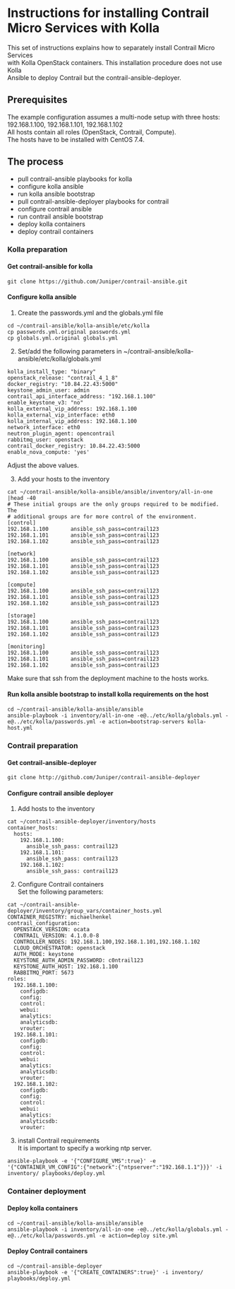 # Instructions for installing Contrail Micro Services with Kolla

This set of instructions explains how to separately install Contrail Micro Services    
with Kolla OpenStack containers. This installation procedure does not use Kolla    
Ansible to deploy Contrail but the contrail-ansible-deployer.    

## Prerequisites

The example configuration assumes a multi-node setup with three hosts:   
192.168.1.100, 192.168.1.101, 192.168.1.102    
All hosts contain all roles (OpenStack, Contrail, Compute).    
The hosts have to be installed with CentOS 7.4.    

## The process

- pull contrail-ansible playbooks for kolla
- configure kolla ansible
- run kolla ansible bootstrap
- pull contrail-ansible-deployer playbooks for contrail
- configure contrail ansible
- run contrail ansible bootstrap
- deploy kolla containers
- deploy contrail containers

### Kolla preparation

#### Get contrail-ansible for kolla
```
git clone https://github.com/Juniper/contrail-ansible.git
```

#### Configure kolla ansible

1. Create the passwords.yml and the globals.yml file    

```
cd ~/contrail-ansible/kolla-ansible/etc/kolla
cp passwords.yml.original passwords.yml
cp globals.yml.original globals.yml
```

2. Set/add the following parameters in ~/contrail-ansible/kolla-ansible/etc/kolla/globals.yml    

```
kolla_install_type: "binary"
openstack_release: "contrail_4_1_8"
docker_registry: "10.84.22.43:5000"
keystone_admin_user: admin
contrail_api_interface_address: "192.168.1.100"
enable_keystone_v3: "no"
kolla_external_vip_address: 192.168.1.100
kolla_external_vip_interface: eth0
kolla_internal_vip_address: 192.168.1.100
network_interface: eth0
neutron_plugin_agent: opencontrail
rabbitmq_user: openstack
contrail_docker_registry: 10.84.22.43:5000
enable_nova_compute: 'yes'
```

Adjust the above values.    

3. Add your hosts to the inventory    

```
cat ~/contrail-ansible/kolla-ansible/ansible/inventory/all-in-one |head -40
# These initial groups are the only groups required to be modified. The
# additional groups are for more control of the environment.
[control]
192.168.1.100       ansible_ssh_pass=contrail123
192.168.1.101       ansible_ssh_pass=contrail123
192.168.1.102       ansible_ssh_pass=contrail123

[network]
192.168.1.100       ansible_ssh_pass=contrail123
192.168.1.101       ansible_ssh_pass=contrail123
192.168.1.102       ansible_ssh_pass=contrail123

[compute]
192.168.1.100       ansible_ssh_pass=contrail123
192.168.1.101       ansible_ssh_pass=contrail123
192.168.1.102       ansible_ssh_pass=contrail123

[storage]
192.168.1.100       ansible_ssh_pass=contrail123
192.168.1.101       ansible_ssh_pass=contrail123
192.168.1.102       ansible_ssh_pass=contrail123

[monitoring]
192.168.1.100       ansible_ssh_pass=contrail123
192.168.1.101       ansible_ssh_pass=contrail123
192.168.1.102       ansible_ssh_pass=contrail123
```

Make sure that ssh from the deployment machine to the hosts works.    

#### Run kolla ansible bootstrap to install kolla requirements on the host

```
cd ~/contrail-ansible/kolla-ansible/ansible
ansible-playbook -i inventory/all-in-one -e@../etc/kolla/globals.yml -e@../etc/kolla/passwords.yml -e action=bootstrap-servers kolla-host.yml
```

### Contrail preparation

#### Get contrail-ansible-deployer
```
git clone http://github.com/Juniper/contrail-ansible-deployer
```

#### Configure contrail ansible deployer

1. Add hosts to the inventory    
```
cat ~/contrail-ansible-deployer/inventory/hosts
container_hosts:
  hosts:
    192.168.1.100:
      ansible_ssh_pass: contrail123
    192.168.1.101:
      ansible_ssh_pass: contrail123
    192.168.1.102:
      ansible_ssh_pass: contrail123
```

2. Configure Contrail containers    
Set the following parameters:    
```
cat ~/contrail-ansible-deployer/inventory/group_vars/container_hosts.yml
CONTAINER_REGISTRY: michaelhenkel
contrail_configuration:
  OPENSTACK_VERSION: ocata
  CONTRAIL_VERSION: 4.1.0.0-8
  CONTROLLER_NODES: 192.168.1.100,192.168.1.101,192.168.1.102
  CLOUD_ORCHESTRATOR: openstack
  AUTH_MODE: keystone
  KEYSTONE_AUTH_ADMIN_PASSWORD: c0ntrail123
  KEYSTONE_AUTH_HOST: 192.168.1.100
  RABBITMQ_PORT: 5673
roles:
  192.168.1.100:
    configdb:
    config:
    control:
    webui:
    analytics:
    analyticsdb:
    vrouter:
  192.168.1.101:
    configdb:
    config:
    control:
    webui:
    analytics:
    analyticsdb:
    vrouter:
  192.168.1.102:
    configdb:
    config:
    control:
    webui:
    analytics:
    analyticsdb:
    vrouter:
```

3. install Contrail requirements    
It is important to specify a working ntp server.    
```
ansible-playbook -e '{"CONFIGURE_VMS":true}' -e '{"CONTAINER_VM_CONFIG":{"network":{"ntpserver":"192.168.1.1"}}}' -i inventory/ playbooks/deploy.yml
```

### Container deployment

#### Deploy kolla containers

```
cd ~/contrail-ansible/kolla-ansible/ansible
ansible-playbook -i inventory/all-in-one -e@../etc/kolla/globals.yml -e@../etc/kolla/passwords.yml -e action=deploy site.yml
```

#### Deploy Contrail containers

```
cd ~/contrail-ansible-deployer
ansible-playbook -e '{"CREATE_CONTAINERS":true}' -i inventory/ playbooks/deploy.yml
```
